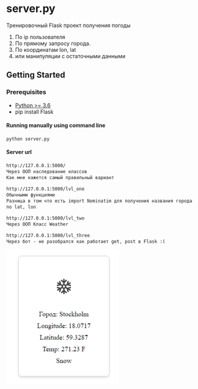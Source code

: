 # server.py
Тренировочный Flask проект получения погоды
1. По ip пользователя
2. По прямому запросу города.
3. По координатам lon, lat
4. или манипуляции с остаточными данными

## Getting Started
### Prerequisites
* [Python >= 3.6](https://www.python.org/downloads/)
* pip install Flask

#### Running manually using command line
```
python server.py
```
#### Server url
```
http://127.0.0.1:5000/
Через ООП наследование классов
Как мне кажется самый правильный вариант
```
```
http://127.0.0.1:5000/lvl_one
Обычными функциями
Разница в том что есть import Nominatim для получения названия города по lat, lon
```

```
http://127.0.0.1:5000/lvl_two
Через ООП Класс Weather
```
```
http://127.0.0.1:5000/lvl_three
Через бот - не разобрался как работает get, post в Flask :(
```
![alt text](Screenshot.png)
